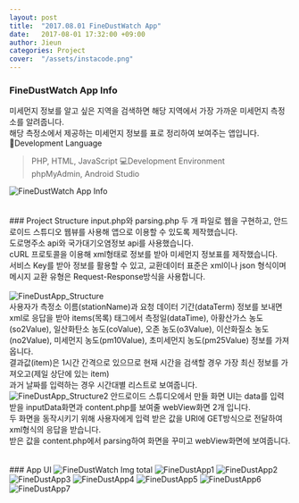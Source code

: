 ```yaml
---
layout: post
title:  "2017.08.01 FineDustWatch App"
date:   2017-08-01 17:32:00 +09:00
author: Jieun
categories: Project
cover:  "/assets/instacode.png"
---
```


### FineDustWatch App Info
미세먼지 정보를 알고 싶은 지역을 검색하면 해당 지역에서 가장 가까운 미세먼지 측정소를 알려줍니다.<br/>
해당 측정소에서 제공하는 미세먼지 정보를 표로 정리하여 보여주는 앱입니다.<br/>
📝Development Language<br/>
> PHP, HTML, JavaScript
💻Development Environment<br/>
> phpMyAdmin, Android Studio
<img src="/assets/2017_FineDustWatch/FineDustApp_Info.png" title="FineDustWatch App Info">
<br/><br/><br/>
### Project Structure
input.php와 parsing.php 두 개 파일로 웹을 구현하고, 안드로이드 스튜디오 웹뷰를 사용해 앱으로 이용할 수 있도록 제작했습니다.<br/>
도로명주소 api와 국가대기오염정보 api를 사용했습니다.<br/>
cURL 프로토콜을 이용해 xml형태로 정보를 받아 미세먼지 정보표를 제작했습니다.<br/>
서비스 Key를 받아 정보를 활용할 수 있고, 교환데이터 표준은 xml이나 json 형식이며 메시지 교환 유형은 Request-Response방식을 사용합니다.<br/><br/>
<img src="/assets/2017_FineDustWatch/FineDustApp_Structure.jpg" title="FineDustApp_Structure">
<br/>
사용자가 측정소 이름(stationName)과 요청 데이터 기간(dataTerm) 정보를 보내면<br/>xml로 응답을 받아 items(목록) 태그에서 측정일(dataTime), 아황산가스 농도(so2Value), 일산화탄소 농도(coValue), 오존 농도(o3Value), 이산화질소 농도(no2Value), 미세먼지 농도(pm10Value), 초미세먼지 농도(pm25Value) 정보를 가져옵니다.<br/>결과값(item)은 1시간 간격으로 있으므로 현재 시간을 검색할 경우 가장 최신 정보를 가져오고(제일 상단에 있는 item)<br/>과거 날짜를 입력하는 경우 시간대별 리스트로 보여줍니다.<br/>
<img src="/assets/2017_FineDustWatch/FineDustApp_Structure2.png" title="FineDustApp_Structure2">
안드로이드 스튜디오에서 만들 화면 UI는 data를 입력 받을 inputData화면과 content.php를 보여줄 webView화면 2개 입니다.<br/>두 화면을 동작시키기 위해 사용자에게 입력 받은 값을 URI에 GET방식으로 전달하여 xml형식의 응답을 받습니다.<br/>받은 값을 content.php에서 parsing하여 화면을 꾸미고 webView화면에 보여줍니다.
<br/><br/><br/>
### App UI
<img src="/assets/2017_FineDustWatch/FineDustApp Screen.jpg" title="FineDustWatch Img total">
<img src="/assets/2017_FineDustWatch/FineDustApp1.png" title="FineDustApp1">
<img src="/assets/2017_FineDustWatch/FineDustApp2.png" title="FineDustApp2">
<img src="/assets/2017_FineDustWatch/FineDustApp3.png" title="FineDustApp3">
<img src="/assets/2017_FineDustWatch/FineDustApp4.png" title="FineDustApp4">
<img src="/assets/2017_FineDustWatch/FineDustApp5.png" title="FineDustApp5">
<img src="/assets/2017_FineDustWatch/FineDustApp6.png" title="FineDustApp6">
<img src="/assets/2017_FineDustWatch/FineDustApp7.png" title="FineDustApp7">
